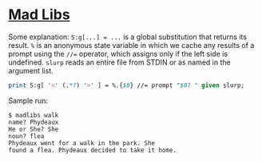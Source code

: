 [1]: https://rosettacode.org/wiki/Mad_Libs

# [Mad Libs][1]





Some explanation: `S:g[...] = ...` is a global substitution that returns its result.  `%` is an anonymous state variable in which we cache any results of a prompt using the `//=` operator, which assigns only if the left side is undefined.  `slurp` reads an entire file from STDIN or as named in the argument list.

```perl
print S:g[ '<' (.*?) '>' ] = %.{$0} //= prompt "$0? " given slurp;
```


Sample run:


```
$ madlibs walk
name? Phydeaux
He or She? She
noun? flea
Phydeaux went for a walk in the park. She
found a flea. Phydeaux decided to take it home.
```
